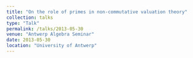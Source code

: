 ```yaml
---
title: "On the role of primes in non-commutative valuation theory"
collection: talks
type: "Talk"
permalink: /talks/2013-05-30
venue: "Antwerp Algebra Seminar"
date: 2013-05-30
location: "University of Antwerp"
---
```

